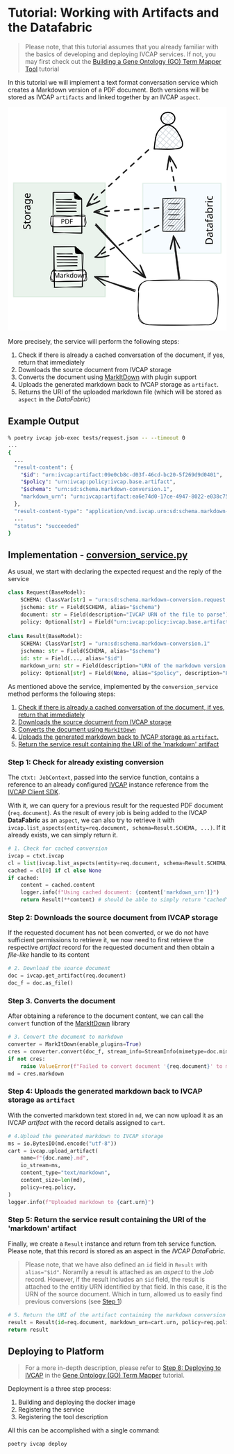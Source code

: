 # Tutorial: Working with Artifacts and the Datafabric

> Please note, that this tutorial assumes that you already familiar with
the basics of developing and deploying IVCAP services. If not, you may first
check out the [Building a Gene Ontology (GO) Term Mapper Tool](https://github.com/ivcap-works/gene-onology-term-mapper) tutorial

In this tutorial we will implement a text format conversation service which creates
a Markdown version of a PDF document. Both versions will be stored as IVCAP `artifacts` and
linked together by an IVCAP `aspect`.

![setup](setup.excalidraw.svg)

More precisely, the service will perform the following steps:

1. Check if there is already a cached conversation of the document, if yes, return that immediately
2. Downloads the source document from IVCAP storage
3. Converts the document using [MarkItDown](https://github.com/microsoft/markitdown) with plugin support
4. Uploads the generated markdown back to IVCAP storage as `artifact`.
5. Returns the URI of the uploaded markdown file (which will be stored as `aspect` in the _DataFabric_)

## Example Output

```bash
% poetry ivcap job-exec tests/request.json -- --timeout 0
...
{
  ...
  "result-content": {
    "$id": "urn:ivcap:artifact:09e0cb8c-d03f-46cd-bc20-5f269d9d0401",
    "$policy": "urn:ivcap:policy:ivcap.base.artifact",
    "$schema": "urn:sd:schema.markdown-conversion.1",
    "markdown_urn": "urn:ivcap:artifact:ea6e74d0-17ce-4947-8022-e038c750c35d"
  },
  "result-content-type": "application/vnd.ivcap.urn:sd:schema.markdown-conversion.1",
  ...
  "status": "succeeded"
}
```

## Implementation - [conversion_service.py](./conversion_service.py)

As usual, we start with declaring the expected request and the reply of the service

```python
class Request(BaseModel):
    SCHEMA: ClassVar[str] = "urn:sd:schema.markdown-conversion.request.2"
    jschema: str = Field(SCHEMA, alias="$schema")
    document: str = Field(description="IVCAP URN of the file to parse")
    policy: Optional[str] = Field("urn:ivcap:policy:ivcap.base.artifact", description="policy for the created markdown artifact")

class Result(BaseModel):
    SCHEMA: ClassVar[str] = "urn:sd:schema.markdown-conversion.1"
    jschema: str = Field(SCHEMA, alias="$schema")
    id: str = Field(..., alias="$id")
    markdown_urn: str = Field(description="URN of the markdown version of the uploaded document.")
    policy: Optional[str] = Field(None, alias="$policy", description="Policy of the created markdown artifact.")
```

As mentioned above the service, implemented by the `conversion_service` method performs the following steps:

1. [Check if there is already a cached conversation of the document, if yes, return that immediately](#step1)
2. [Downloads the source document from IVCAP storage](#step2)
3. [Converts the document using `MarkItDown`](#step3)
4. [Uploads the generated markdown back to IVCAP storage as `artifact`.](#step4)
5. [Return the service result containing the URI of the 'markdown' artifact](#step5)

### Step 1: Check for already existing conversion <a name="step1"></a>

The `ctxt: JobContext`, passed into the service function, contains a reference to an already configured
[IVCAP](https://ivcap-works.github.io/ivcap-client-sdk-python/autoapi/ivcap_client/index.html#ivcap_client.IVCAP) instance reference from the [IVCAP Client SDK](https://ivcap-works.github.io/ivcap-client-sdk-python/index.html).

With it, we can query for a previous result for the requested PDF document (`req.document`). As the result of every job
is being added to the IVCAP **DataFabric** as an `aspect`, we can also try to retrieve it with `ivcap.list_aspects(entity=req.document, schema=Result.SCHEMA, ...)`. If it already exists, we can simply return it.

```python
# 1. Check for cached conversion
ivcap = ctxt.ivcap
cl = list(ivcap.list_aspects(entity=req.document, schema=Result.SCHEMA, limit=1))
cached = cl[0] if cl else None
if cached:
    content = cached.content
    logger.info(f"Using cached document: {content['markdown_urn']}")
    return Result(**content) # should be able to simply return "cached"
```

### Step 2: Downloads the source document from IVCAP storage <a name="step2"></a>


If the requested document has not been converted, or we do not have sufficient permissions to retrieve it, we now need
to first retrieve the respective _artifact_ record for the requested document and then obtain a _file-like_ handle to
its content

```python
# 2. Download the source document
doc = ivcap.get_artifact(req.document)
doc_f = doc.as_file()
```

### Step 3. Converts the document <a name="step3"></a>

After obtaining a reference to the document content, we can call the `convert` function of the
[MarkItDown](https://github.com/microsoft/markitdown) library

```python
# 3. Convert the document to markdown
converter = MarkItDown(enable_plugins=True)
cres = converter.convert(doc_f, stream_info=StreamInfo(mimetype=doc.mime_type))
if not cres:
    raise ValueError(f"Failed to convert document '{req.document}' to markdown.")
md = cres.markdown
```

### Step 4: Uploads the generated markdown back to IVCAP storage as `artifact` <a name="step4"></a>

With the converted markdown text stored in `md`, we can now upload it as an IVCAP _artifact_
with the record details assigned to `cart`.

```python
# 4.Upload the generated markdown to IVCAP storage
ms = io.BytesIO(md.encode("utf-8"))
cart = ivcap.upload_artifact(
    name=f"{doc.name}.md",
    io_stream=ms,
    content_type="text/markdown",
    content_size=len(md),
    policy=req.policy,
)
logger.info(f"Uploaded markdown to {cart.urn}")
```

### Step 5: Return the service result containing the URI of the 'markdown' artifact <a name="step5"></a>

Finally, we create a `Result` instance and return from teh service function. Please note, that
this record is stored as an aspect in the _IVCAP DataFabric_.

> Please note, that we have also defined an `id` field in `Result` with `alias="$id"`. Noramlly
a result is attached as an _aspect_ to the _Job_ record. However, if the result includes an
`$id` field, the result is attached to the entitiy URN identified by that field. In this case,
it is the URN of the source document. Which in turn, allowed us to easily find previous
conversions (see [Step 1](#step1))

```python
# 5. Return the URI of the artifact containing the markdown conversion
result = Result(id=req.document, markdown_urn=cart.urn, policy=req.policy)
return result
```

## Deploying to Platform

> For a more in-depth description, please refer to [Step 8: Deploying to IVCAP](https://github.com/ivcap-works/gene-onology-term-mapper?tab=readme-ov-file#step-8-deploying-to-ivcap-) in the [Gene Ontology (GO) Term Mapper](https://github.com/ivcap-works/gene-onology-term-mapper) tutorial.

Deployment is a three step process:
1. Building and deploying the docker image
1. Registering the service
1. Registering the tool description

All this can be accomplished with a single command:

```
poetry ivcap deploy
```